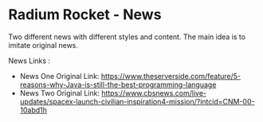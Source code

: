 # Radium Rocket - News

Two different news  with different styles and content. 
The main idea is to imitate original news.

News Links :

- News One Original Link: https://www.theserverside.com/feature/5-reasons-why-Java-is-still-the-best-programming-language
- News Two Original Link: https://www.cbsnews.com/live-updates/spacex-launch-civilian-inspiration4-mission/?intcid=CNM-00-10abd1h